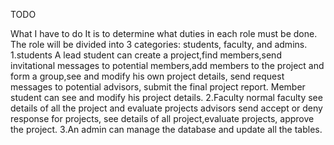TODO

What I have to do It is to determine what duties in each role must be done. 
The role will be divided into 3 categories: students, faculty, and admins.
1.students
A lead student can create a project,find members,send invitational messages to potential members,add members to the 
project and form a group,see and modify his own project details, send request messages to potential advisors, 
submit the final project report.
Member student can see and modify his project details.
2.Faculty
normal faculty see details of all the project and evaluate projects
advisors send accept or deny response for projects, see details of all project,evaluate projects, approve the project.
3.An admin can manage the database and update all the tables.